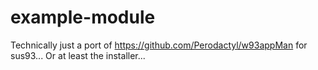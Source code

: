 # example-module
Technically just a port of https://github.com/Perodactyl/w93appMan for sus93...
Or at least the installer...
